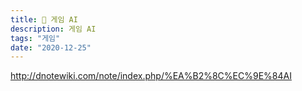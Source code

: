 ```yaml
---
title: 📐 게임 AI
description: 게임 AI
tags: "게임"
date: "2020-12-25"
---
```


http://dnotewiki.com/note/index.php/%EA%B2%8C%EC%9E%84AI
